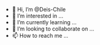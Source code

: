 - 👋 Hi, I’m @Deis-Chile
- 👀 I’m interested in ...
- 🌱 I’m currently learning ...
- 💞️ I’m looking to collaborate on ...
- 📫 How to reach me ...

<!---
Deis-Chile/Deis-Chile is a ✨ special ✨ repository because its `README.md` (this file) appears on your GitHub profile.
You can click the Preview link to take a look at your changes.
--->
